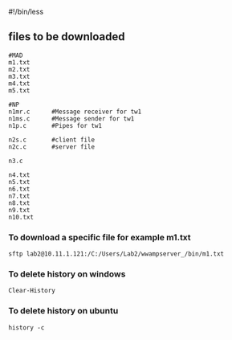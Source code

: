 #!/bin/less

## files to be downloaded

```
#MAD
m1.txt
m2.txt
m3.txt
m4.txt
m5.txt

#NP
n1mr.c      #Message receiver for tw1
n1ms.c      #Message sender for tw1
n1p.c       #Pipes for tw1

n2s.c       #client file
n2c.c       #server file

n3.c

n4.txt
n5.txt
n6.txt
n7.txt
n8.txt
n9.txt
n10.txt

```

### To download a specific file for example m1.txt

```
sftp lab2@10.11.1.121:/C:/Users/Lab2/wwampserver_/bin/m1.txt
```

### To delete history on windows

```
Clear-History
```

### To delete history on ubuntu

```
history -c
```
